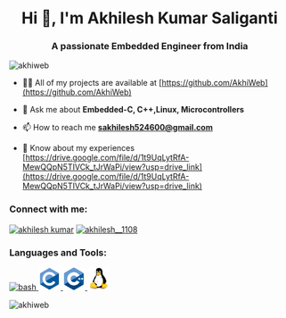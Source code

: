 <h1 align="center">Hi 👋, I'm Akhilesh Kumar Saliganti</h1>
<h3 align="center">A passionate Embedded Engineer from India</h3>

<p align="left"> <img src="https://komarev.com/ghpvc/?username=akhiweb&label=Profile%20views&color=0e75b6&style=flat" alt="akhiweb" /> </p>

- 👨‍💻 All of my projects are available at [https://github.com/AkhiWeb](https://github.com/AkhiWeb)

- 💬 Ask me about **Embedded-C, C++,Linux, Microcontrollers**

- 📫 How to reach me **sakhilesh524600@gmail.com**

- 📄 Know about my experiences [https://drive.google.com/file/d/1t9UqLytRfA-MewQQpN5TIVCk_tJrWaPi/view?usp=drive_link](https://drive.google.com/file/d/1t9UqLytRfA-MewQQpN5TIVCk_tJrWaPi/view?usp=drive_link)

<h3 align="left">Connect with me:</h3>
<p align="left">
<a href="https://linkedin.com/in/akhilesh kumar" target="blank"><img align="center" src="https://raw.githubusercontent.com/rahuldkjain/github-profile-readme-generator/master/src/images/icons/Social/linked-in-alt.svg" alt="akhilesh kumar" height="30" width="40" /></a>
<a href="https://instagram.com/akhilesh__1108" target="blank"><img align="center" src="https://raw.githubusercontent.com/rahuldkjain/github-profile-readme-generator/master/src/images/icons/Social/instagram.svg" alt="akhilesh__1108" height="30" width="40" /></a>
</p>

<h3 align="left">Languages and Tools:</h3>
<p align="left"> <a href="https://www.gnu.org/software/bash/" target="_blank" rel="noreferrer"> <img src="https://www.vectorlogo.zone/logos/gnu_bash/gnu_bash-icon.svg" alt="bash" width="40" height="40"/> </a> <a href="https://www.cprogramming.com/" target="_blank" rel="noreferrer"> <img src="https://raw.githubusercontent.com/devicons/devicon/master/icons/c/c-original.svg" alt="c" width="40" height="40"/> </a> <a href="https://www.w3schools.com/cpp/" target="_blank" rel="noreferrer"> <img src="https://raw.githubusercontent.com/devicons/devicon/master/icons/cplusplus/cplusplus-original.svg" alt="cplusplus" width="40" height="40"/> </a> <a href="https://www.linux.org/" target="_blank" rel="noreferrer"> <img src="https://raw.githubusercontent.com/devicons/devicon/master/icons/linux/linux-original.svg" alt="linux" width="40" height="40"/> </a> </p>

<p><img align="center" src="https://github-readme-stats.vercel.app/api/top-langs?username=akhiweb&show_icons=true&locale=en&layout=compact" alt="akhiweb" /></p>
